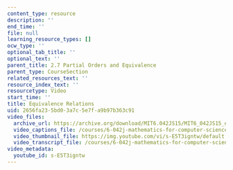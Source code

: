 ```yaml
---
content_type: resource
description: ''
end_time: ''
file: null
learning_resource_types: []
ocw_type: ''
optional_tab_title: ''
optional_text: ''
parent_title: 2.7 Partial Orders and Equivalence
parent_type: CourseSection
related_resources_text: ''
resource_index_text: ''
resourcetype: Video
start_time: ''
title: Equivalence Relations
uid: 2656fa23-5bd0-3a7c-5e7f-a9b97b363c91
video_files:
  archive_url: https://archive.org/download/MIT6.042JS15/MIT6_042JS15_equivalence_ipod.mp4
  video_captions_file: /courses/6-042j-mathematics-for-computer-science-spring-2015/62fd7e6df2cc533d911956cd10675e2a_s-E5T3igntw.vtt
  video_thumbnail_file: https://img.youtube.com/vi/s-E5T3igntw/default.jpg
  video_transcript_file: /courses/6-042j-mathematics-for-computer-science-spring-2015/d2abbb08dddee6fd4e07057e21946e40_s-E5T3igntw.pdf
video_metadata:
  youtube_id: s-E5T3igntw
---
```


